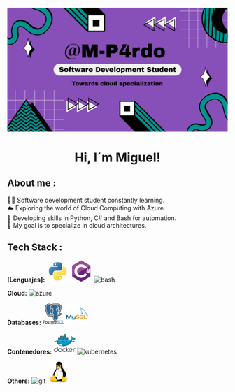 <p align="center">
  <img src="https://raw.githubusercontent.com/M-P4rdo/M-P4rdo/master/M-P4rdo.Banner.png" width="800">
</p>
<div align="center">
<h1 align="center">Hi, I´m Miguel!</h1>
</div>

## About me :
👨‍💻 Software development student constantly learning.  
☁️ Exploring the world of Cloud Computing with Azure.  
🐍 Developing skills in Python, C# and Bash for automation.  
🎯 My goal is to specialize in cloud architectures.

## Tech Stack :
<p align="left">

**[Lenguajes]:**
<img src="https://raw.githubusercontent.com/devicons/devicon/master/icons/python/python-original.svg" alt="python" width="50" height="50"/>
<img src="https://raw.githubusercontent.com/devicons/devicon/master/icons/csharp/csharp-original.svg" alt="csharp" width="50" height="50"/>
<img src="https://www.vectorlogo.zone/logos/gnu_bash/gnu_bash-icon.svg" alt="bash" width="50" height="50"/>

   **Cloud:**
<img src="https://www.vectorlogo.zone/logos/microsoft_azure/microsoft_azure-icon.svg" alt="azure" width="50" height="50"/>

   **Databases:**
<img src="https://raw.githubusercontent.com/devicons/devicon/master/icons/postgresql/postgresql-original-wordmark.svg" alt="postgresql" width="50" height="50"/>
<img src="https://raw.githubusercontent.com/devicons/devicon/master/icons/mysql/mysql-original-wordmark.svg" alt="mysql" width="50" height="50"/>

  **Contenedores:**
<img src="https://raw.githubusercontent.com/devicons/devicon/master/icons/docker/docker-original-wordmark.svg" alt="docker" width="50" height="50"/> 
<img src="https://www.vectorlogo.zone/logos/kubernetes/kubernetes-icon.svg" alt="kubernetes" width="50" height="50"/>

  **Others:**
<img src="https://www.vectorlogo.zone/logos/git-scm/git-scm-icon.svg" alt="git" width="50" height="50"/>
<img src="https://raw.githubusercontent.com/devicons/devicon/master/icons/linux/linux-original.svg" alt="linux" width="50" height="50"/> </p>





<!--
**M-P4rdo/M-P4rdo** is a ✨ _special_ ✨ repository because its `README.md` (this file) appears on your GitHub profile.

Here are some ideas to get you started:

- 🔭 I’m currently working on ...
- 🌱 I’m currently learning ...
- 👯 I’m looking to collaborate on ...
- 🤔 I’m looking for help with ...
- 💬 Ask me about ...
- 📫 How to reach me: ...
- 😄 Pronouns: ...
- ⚡ Fun fact: ...
-->
